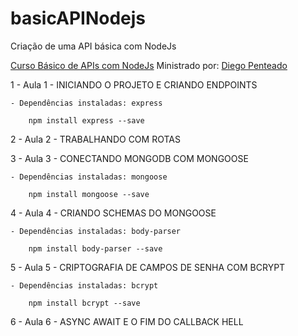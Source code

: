 # basicAPINodejs
Criação de uma API básica com NodeJs

[Curso Básico de APIs com NodeJs](https://www.udemy.com/curso-basico-de-apis-com-nodejs-express-mongodb/learn/v4/content)
Ministrado por: [Diego Penteado](https://github.com/dcpenteado)

1 - Aula 1 - INICIANDO O PROJETO E CRIANDO ENDPOINTS

	- Dependências instaladas: express

```
	npm install express --save
```

2 - Aula 2 - TRABALHANDO COM ROTAS

3 - Aula 3 - CONECTANDO MONGODB COM MONGOOSE

	- Dependências instaladas: mongoose

```
	npm install mongoose --save
```

4 - Aula 4 - CRIANDO SCHEMAS DO MONGOOSE

	- Dependências instaladas: body-parser

```
	npm install body-parser --save
```

5 - Aula 5 - CRIPTOGRAFIA DE CAMPOS DE SENHA COM BCRYPT

	- Dependências instaladas: bcrypt

```
	npm install bcrypt --save
```

6 - Aula 6 - ASYNC AWAIT E O FIM DO CALLBACK HELL
